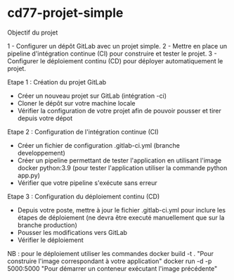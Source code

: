 # cd77-projet-simple
Objectif du projet

1 - Configurer un dépôt GitLab avec un projet simple.
2 - Mettre en place un pipeline d'intégration continue (CI) pour construire et tester le projet.
3 - Configurer le déploiement continu (CD) pour déployer automatiquement le projet.

Etape 1 : Création du projet GitLab

  * Créer un nouveau projet sur GitLab (intégration <prenom>-ci)
  * Cloner le dépôt sur votre machine locale
  * Vérifier la configuration de votre projet afin de pouvoir pousser et tirer depuis votre dépot

Etape 2 : Configuration de l'intégration continue (CI)

  * Créer un fichier de configuration .gitlab-ci.yml (branche developpement)
  * Créer un pipeline permettant de tester l'application en utilisant l'image docker python:3.9 (pour tester l'application utiliser la commande python app.py)
  * Vérifier que votre pipeline s'exécute sans erreur

Etape 3 : Configuration du déploiement continu (CD)

  * Depuis votre poste, mettre à jour le fichier .gitlab-ci.yml pour inclure les étapes de déploiement (ne devra être executé manuellement que sur la branche production)
  * Pousser les modifications vers GitLab
  * Vérifier le déploiement
    
NB : pour le déploiement utiliser les commandes
docker build -t <prenom> . "Pour construire l'image correspondant à votre application"
docker run -d -p 5000:5000 <prenom> "Pour démarrer un conteneur exécutant l'image précédente"
